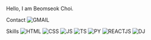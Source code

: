 Hello, I am Beomseok Choi.

Contact
![GMAIL](https://img.shields.io/badge/bschoi412@-EA4335?style=for-flat-square&logo=Gmail&logoColor=white) 

Skills
![HTML](https://img.shields.io/badge/HTML5-E34F26?style=for-flat-square&logo=HTML5&logoColor=white) ![CSS](https://img.shields.io/badge/CSS3-1572B6?style=for-flat-square&logo=CSS3&logoColor=white) ![JS](https://img.shields.io/badge/JavaScript-F7DF1E?style=for-flat-square&logo=JavaScript&logoColor=black) ![TS](https://img.shields.io/badge/TypeScript-3178C6?style=for-flat-square&logo=TypeScript&logoColor=white) ![PY](https://img.shields.io/badge/Python-3776AB?style=for-flat-square&logo=Python&logoColor=white)
![REACTJS](https://img.shields.io/badge/React.js-20232A?style=for-flat-square&logo=React&logoColor=61DAFB) ![DJ](https://img.shields.io/badge/Django-092E20?style=for-flat-square&logo=Django&logoColor=white)

